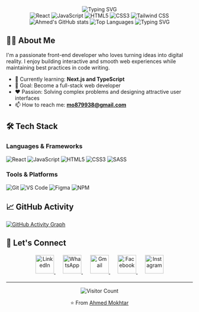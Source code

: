 <div align="center">
  
  <!-- Header with custom typing animation -->
  <img src="https://readme-typing-svg.herokuapp.com?font=Fira+Code&size=35&pause=1000&color=28A9E0&center=true&vCenter=true&width=500&lines=Ahmed+Mokhtar;Front-End+Developer" alt="Typing SVG" />
  
  <!-- Skills badges -->
  <div>
    <img src="https://img.shields.io/badge/React-20232A?style=for-the-badge&logo=react&logoColor=61DAFB" alt="React" />
    <img src="https://img.shields.io/badge/JavaScript-F7DF1E?style=for-the-badge&logo=javascript&logoColor=black" alt="JavaScript" />
    <img src="https://img.shields.io/badge/HTML5-E34F26?style=for-the-badge&logo=html5&logoColor=white" alt="HTML5" />
    <img src="https://img.shields.io/badge/CSS3-1572B6?style=for-the-badge&logo=css3&logoColor=white" alt="CSS3" />
    <img src="https://img.shields.io/badge/Tailwind_CSS-38B2AC?style=for-the-badge&logo=tailwind-css&logoColor=white" alt="Tailwind CSS" />
  </div>
  
  <!-- GitHub statistics -->
  <img src="https://github-readme-stats.vercel.app/api?username=ahmedmokhtar&show_icons=true&theme=algolia&hide_border=true&bg_color=0D1117" alt="Ahmed's GitHub stats" />
  
  <!-- Most used languages -->
  <img src="https://github-readme-stats.vercel.app/api/top-langs/?username=ahmedmokhtar&layout=compact&theme=algolia&hide_border=true&bg_color=0D1117" alt="Top Languages" />
  
  <!-- Animated line -->
  <img src="https://readme-typing-svg.herokuapp.com?font=Fira+Code&size=22&pause=1000&color=28A9E0&center=true&vCenter=true&width=500&lines=Passionate+Front-End+Developer;Creating+Elegant+Web+Solutions;Always+Learning+New+Technologies" alt="Typing SVG" />
</div>

## 👨‍💻 About Me

I'm a passionate front-end developer who loves turning ideas into digital reality. I enjoy building interactive and smooth web experiences while maintaining best practices in code writing.

- 🌱 Currently learning: **Next.js and TypeScript**
- 🎯 Goal: Become a full-stack web developer
- ❤️ Passion: Solving complex problems and designing attractive user interfaces
- 📫 How to reach me: **mo879938@gmail.com**

## 🛠️ Tech Stack

### Languages & Frameworks
![React](https://img.shields.io/badge/React-20232A?style=flat-square&logo=react&logoColor=61DAFB)
![JavaScript](https://img.shields.io/badge/JavaScript-F7DF1E?style=flat-square&logo=javascript&logoColor=black)
![HTML5](https://img.shields.io/badge/HTML5-E34F26?style=flat-square&logo=html5&logoColor=white)
![CSS3](https://img.shields.io/badge/CSS3-1572B6?style=flat-square&logo=css3&logoColor=white)
![SASS](https://img.shields.io/badge/SASS-hotpink?style=flat-square&logo=SASS&logoColor=white)

### Tools & Platforms
![Git](https://img.shields.io/badge/Git-F05032?style=flat-square&logo=git&logoColor=white)
![VS Code](https://img.shields.io/badge/VS_Code-007ACC?style=flat-square&logo=visual-studio-code&logoColor=white)
![Figma](https://img.shields.io/badge/Figma-F24E1E?style=flat-square&logo=figma&logoColor=white)
![NPM](https://img.shields.io/badge/NPM-CB3837?style=flat-square&logo=npm&logoColor=white)

## 📈 GitHub Activity

<!-- Contribution graph -->
[![GitHub Activity Graph](https://github-readme-activity-graph.vercel.app/graph?username=ahmedmokhtar&theme=react-dark&hide_border=true&bg_color=0D1117)](https://github.com/ashutosh00710/github-readme-activity-graph)

## 🤝 Let's Connect

<div align="center" style="margin: 20px 0;">
  <!-- Larger social media icons -->
  <a href="https://www.linkedin.com/in/ahmed-mokhtar-a23a10372" target="_blank" style="margin: 0 10px;">
    <img src="https://img.shields.io/badge/LinkedIn-0A66C2?style=for-the-badge&logo=linkedin&logoColor=white&logoWidth=30" alt="LinkedIn" height="50"/>
  </a>
  <a href="https://wa.me/201096790839" target="_blank" style="margin: 0 10px;">
    <img src="https://img.shields.io/badge/WhatsApp-25D366?style=for-the-badge&logo=whatsapp&logoColor=white&logoWidth=30" alt="WhatsApp" height="50"/>
  </a>
  <a href="mailto:mo879938@gmail.com" target="_blank" style="margin: 0 10px;">
    <img src="https://img.shields.io/badge/Gmail-D14836?style=for-the-badge&logo=gmail&logoColor=white&logoWidth=30" alt="Gmail" height="50"/>
  </a>
  <a href="https://facebook.com/YOUR_FACEBOOK" target="_blank" style="margin: 0 10px;">
    <img src="https://img.shields.io/badge/Facebook-4267B2?style=for-the-badge&logo=facebook&logoColor=white&logoWidth=30" alt="Facebook" height="50"/>
  </a>
  <a href="https://instagram.com/YOUR_INSTAGRAM" target="_blank" style="margin: 0 10px;">
    <img src="https://img.shields.io/badge/Instagram-C13584?style=for-the-badge&logo=instagram&logoColor=white&logoWidth=30" alt="Instagram" height="50"/>
  </a>
</div>

---

<div align="center">
  
  ![Visitor Count](https://komarev.com/ghpvc/?username=ahmedmokhtar&style=flat-square&color=28A9E0)
  
  ⭐️ From [Ahmed Mokhtar](https://github.com/ahmedmokhtar)
</div>
